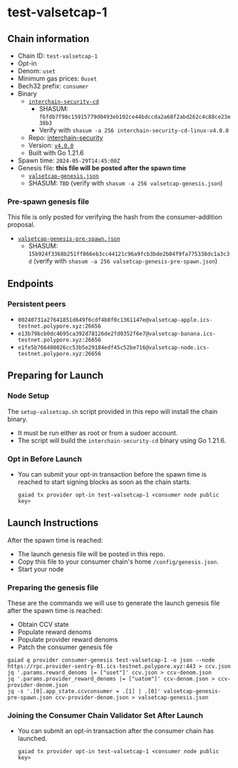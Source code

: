 # test-valsetcap-1

## Chain information

* Chain ID: `test-valsetcap-1`
* Opt-in
* Denom: `uset`
* Minimum gas prices: `0uset`
* Bech32 prefix: `consumer`
* Binary
  * [`interchain-security-cd`](/isle/binaries/interchain-security-cd-linux-v4.0.0)
    * SHASUM: `f6fdb7f98c15915779d0493eb102ce44bdccda2a68f2abd262c4c88ce23e38b3`
    * Verify with `shasum -a 256 interchain-security-cd-linux-v4.0.0`
  * Repo: [interchain-security](https://github.com/cosmos/interchain-security/)
  * Version: [`v4.0.0`](https://github.com/cosmos/interchain-security/releases/tag/v4.0.0)
  * Built with Go 1.21.6
* Spawn time: `2024-05-29T14:45:00Z`
* Genesis file: **this file will be posted after the spawn time**
  * [`valsetcap-genesis.json`](./valsetcap-genesis.json)
  * SHASUM: `TBD` (verify with `shasum -a 256 valsetcap-genesis.json`)

### Pre-spawn genesis file

This file is only posted for verifying the hash from the consumer-addition proposal.
* [`valsetcap-genesis-pre-spawn.json`](./valsetcap-genesis-pre-spawn.json)
  * SHASUM: `15b924f3368b251ff866eb3cc44121c96a9fcb3bde2b04f9fa775338dc1a3c3d` (verify with `shasum -a 256 valsetcap-genesis-pre-spawn.json`)

## Endpoints

### Persistent peers

* `00240731a27641851d649f6cdf4b8f0c1361147e@valsetcap-apple.ics-testnet.polypore.xyz:26656`
* `e13b79bcb0dc4695ca392d78126de2fd0352f6e7@valsetcap-banana.ics-testnet.polypore.xyz:26656`
* `e1fe5b766408026cc53b5e29184edf45c52be716@valsetcap-node.ics-testnet.polypore.xyz:26656`

## Preparing for Launch

### Node Setup

The `setup-valsetcap.sh` script provided in this repo will install the chain binary.
* It must be run either as root or from a sudoer account.
* The script will build the `interchain-security-cd` binary using Go 1.21.6.

### Opt in Before Launch

* You can submit your opt-in transaction before the spawn time is reached to start signing blocks as soon as the chain starts.
  ```
  gaiad tx provider opt-in test-valsetcap-1 <consumer node public key>
  ```

## Launch Instructions

After the spawn time is reached:
  * The launch genesis file will be posted in this repo.
  * Copy this file to your consumer chain's home `/config/genesis.json`.
  * Start your node

### Preparing the genesis file

These are the commands we will use to generate the launch genesis file after the spawn time is reached:

* Obtain CCV state
* Populate reward denoms
* Populate provider reward denoms
* Patch the consumer genesis file
```
gaiad q provider consumer-genesis test-valsetcap-1 -o json --node https://rpc.provider-sentry-01.ics-testnet.polypore.xyz:443 > ccv.json
jq '.params.reward_denoms |= ["uset"]' ccv.json > ccv-denom.json
jq '.params.provider_reward_denoms |= ["uatom"]' ccv-denom.json > ccv-provider-denom.json
jq -s '.[0].app_state.ccvconsumer = .[1] | .[0]' valsetcap-genesis-pre-spawn.json ccv-provider-denom.json > valsetcap-genesis.json
```

### Joining the Consumer Chain Validator Set After Launch

* You can submit an opt-in transaction after the consumer chain has launched.
  ```
  gaiad tx provider opt-in test-valsetcap-1 <consumer node public key>
  ```
